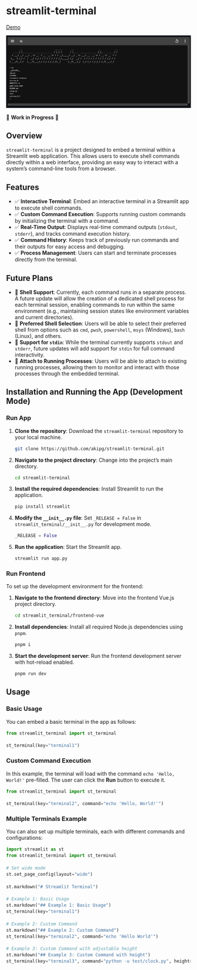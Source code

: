 # streamlit-terminal

[Demo](https://akipg-streamlit-terminal-app-qgr550.streamlit.app/)

![](example1.png)

🚧 **Work in Progress** 🚧

## Overview

`streamlit-terminal` is a project designed to embed a terminal within a Streamlit web application. This allows users to execute shell commands directly within a web interface, providing an easy way to interact with a system’s command-line tools from a browser.

## Features

- ✅ **Interactive Terminal**: Embed an interactive terminal in a Streamlit app to execute shell commands.
- ✅ **Custom Command Execution**: Supports running custom commands by initializing the terminal with a command.
- ✅ **Real-Time Output**: Displays real-time command outputs (`stdout`, `stderr`), and tracks command execution history.
- ✅ **Command History**: Keeps track of previously run commands and their outputs for easy access and debugging.
- ✅ **Process Management**: Users can start and terminate processes directly from the terminal.

## Future Plans

- 🚧 **Shell Support**: Currently, each command runs in a separate process. A future update will allow the creation of a dedicated shell process for each terminal session, enabling commands to run within the same environment (e.g., maintaining session states like environment variables and current directories).
- 🚧 **Preferred Shell Selection**: Users will be able to select their preferred shell from options such as `cmd`, `pwsh`, `powershell`, `msys` (Windows), `bash` (Linux), and others.
- 🚧 **Support for `stdin`**: While the terminal currently supports `stdout` and `stderr`, future updates will add support for `stdin` for full command interactivity.
- 🚧 **Attach to Running Processes**: Users will be able to attach to existing running processes, allowing them to monitor and interact with those processes through the embedded terminal.

## Installation and Running the App (Development Mode)

### Run App

1. **Clone the repository**: Download the `streamlit-terminal` repository to your local machine.
    ```bash
    git clone https://github.com/akipg/streamlit-terminal.git
    ```

2. **Navigate to the project directory**: Change into the project’s main directory.
    ```bash
    cd streamlit-terminal
    ```

3. **Install the required dependencies**: Install Streamlit to run the application.
    ```bash
    pip install streamlit
    ```

4. **Modify the `__init__.py` file**: Set `_RELEASE = False` in `streamlit_terminal/__init__.py` for development mode.
    ```python
    _RELEASE = False
    ```

5. **Run the application**: Start the Streamlit app.
    ```bash
    streamlit run app.py

### Run Frontend

To set up the development environment for the frontend:

1. **Navigate to the frontend directory**: Move into the frontend Vue.js project directory.
    ```bash
    cd streamlit_terminal/frontend-vue
    ```

2. **Install dependencies**: Install all required Node.js dependencies using `pnpm`.
    ```bash
    pnpm i
    ```

3. **Start the development server**: Run the frontend development server with hot-reload enabled.
    ```bash
    pnpm run dev
    ```

## Usage

### Basic Usage

You can embed a basic terminal in the app as follows:

```python
from streamlit_terminal import st_terminal

st_terminal(key="terminal1")
```

### Custom Command Execution

In this example, the terminal will load with the command `echo 'Hello, World!'` pre-filled. The user can click the **Run** button to execute it.

```python
from streamlit_terminal import st_terminal

st_terminal(key="terminal2", command="echo 'Hello, World!'")
```

### Multiple Terminals Example

You can also set up multiple terminals, each with different commands and configurations:

```python
import streamlit as st
from streamlit_terminal import st_terminal

# Set wide mode
st.set_page_config(layout="wide")

st.markdown("# Streamlit Terminal")

# Example 1: Basic Usage
st.markdown("## Example 1: Basic Usage")
st_terminal(key="terminal1")

# Example 2: Custom Command
st.markdown("## Example 2: Custom Command")
st_terminal(key="terminal2", command="echo 'Hello World'")

# Example 3: Custom Command with adjustable height
st.markdown("## Example 3: Custom Command with height")
st_terminal(key="terminal3", command="python -u test/clock.py", height=600)
```

